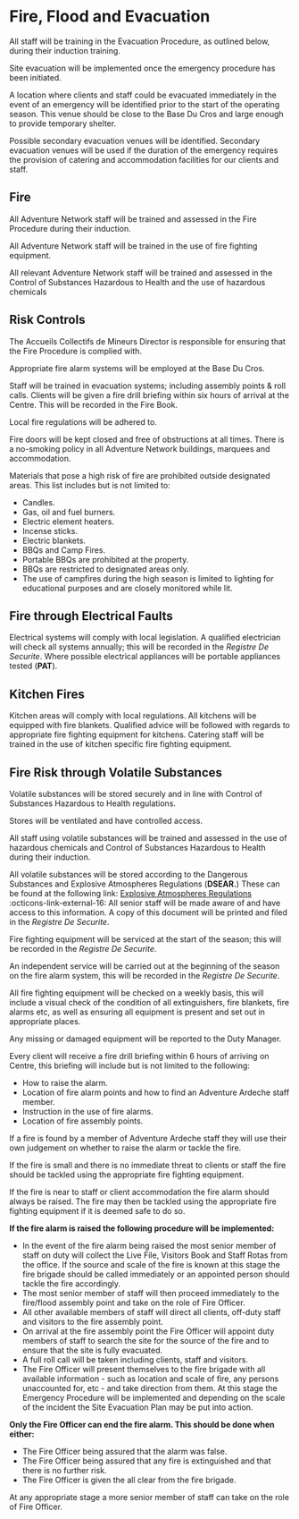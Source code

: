 # Fire, Flood and Evacuation

All staff will be training in the Evacuation Procedure, as outlined below, during their induction training.

Site evacuation will be implemented once the emergency procedure has been initiated. 

A location where clients and staff could be evacuated immediately in the event of an emergency will be identified prior to the start of the operating season.  This venue should be close to the Base Du Cros and large enough to provide temporary shelter.

Possible secondary evacuation venues will be identified.  Secondary evacuation venues will be used if the duration of the emergency requires the provision of catering and accommodation facilities for our clients and staff. 

## Fire
All Adventure Network staff will be trained and assessed in the Fire Procedure during their induction.

All Adventure Network staff will be trained in the use of fire fighting equipment.

All relevant Adventure Network staff will be trained and assessed in the Control of Substances Hazardous to Health and the use of hazardous chemicals 

## Risk Controls
The Accueils Collectifs de Mineurs Director is responsible for ensuring that the Fire Procedure is complied with.

Appropriate fire alarm systems will be employed at the Base Du Cros.

Staff will be trained in evacuation systems; including assembly points & roll calls.
Clients will be given a fire drill briefing within six hours of arrival at the Centre. This will be recorded in the Fire Book.

Local fire regulations will be adhered to.

Fire doors will be kept closed and free of obstructions at all times.
There is a no-smoking policy in all Adventure Network buildings, marquees and accommodation.

Materials that pose a high risk of fire are prohibited outside designated areas. This list includes but is not limited to:

* Candles.
* Gas, oil and fuel burners.
* Electric element heaters.
* Incense sticks.
* Electric blankets.
* BBQs and Camp Fires.
* Portable BBQs are prohibited at the property.
* BBQs are restricted to designated areas only.
* The use of campfires during the high season is limited to lighting for educational purposes and are closely monitored while lit. 

## Fire through Electrical Faults
Electrical systems will comply with local legislation. A qualified electrician will check all systems annually; this will be recorded in the *Registre De Securite*. Where possible electrical appliances will be portable appliances tested (**PAT**).

## Kitchen Fires
Kitchen areas will comply with local regulations.
All kitchens will be equipped with fire blankets.
Qualified advice will be followed with regards to appropriate fire fighting equipment for kitchens.
Catering staff will be trained in the use of kitchen specific fire fighting equipment.

## Fire Risk through Volatile Substances
Volatile substances will be stored securely and in line with Control of Substances Hazardous to Health regulations.

Stores will be ventilated and have controlled access.

All staff using volatile substances will be trained and assessed in the use of hazardous chemicals and Control of Substances Hazardous to Health during their induction. 

All volatile substances will be stored according to the Dangerous Substances and Explosive Atmospheres Regulations (**DSEAR.**) These can be found at the following link: [Explosive Atmospheres Regulations](http://www.hse.gov.uk/fireandexplosion/dsear.htm) :octicons-link-external-16: All senior staff will be made aware of and have access to this information. A copy of this document will be printed and filed in the *Registre De Securite*.

Fire fighting equipment will be serviced at the start of the season; this will be recorded in the *Registre De Securite*.

An independent service will be carried out at the beginning of the season on the fire alarm system, this will be recorded in the *Registre De Securite*.

All fire fighting equipment will be checked on a weekly basis, this will include a visual check of the condition of all extinguishers, fire blankets, fire alarms etc, as well as ensuring all equipment is present and set out in appropriate places. 

Any missing or damaged equipment will be reported to the Duty Manager. 

Every client will receive a fire drill briefing within 6 hours of arriving on Centre, this briefing will include but is not limited to the following:

* How to raise the alarm.
* Location of fire alarm points and how to find an Adventure Ardeche staff member.
* Instruction in the use of fire alarms.
* Location of fire assembly points.

If a fire is found by a member of Adventure Ardeche staff they will use their own judgement on whether to raise the alarm or tackle the fire.

If the fire is small and there is no immediate threat to clients or staff the fire should be tackled using the appropriate fire fighting equipment.

If the fire is near to staff or client accommodation the fire alarm should always be raised. The fire may then be tackled using the appropriate fire fighting equipment if it is deemed safe to do so.

**If the fire alarm is raised the following procedure will be implemented:**

* In the event of the fire alarm being raised the most senior member of staff on duty will collect the Live File, Visitors Book and Staff Rotas from the office. If the source and scale of the fire is known at this stage the fire brigade should be called immediately or an appointed person should tackle the fire accordingly.
* The most senior member of staff will then proceed immediately to the fire/flood assembly point and take on the role of Fire Officer.
* All other available members of staff will direct all clients, off-duty staff and visitors to the fire assembly point.
* On arrival at the fire assembly point the Fire Officer will appoint duty members of staff to search the site for the source of the fire and to ensure that the site is fully evacuated. 
* A full roll call will be taken including clients, staff and visitors.
* The Fire Officer will present themselves to the fire brigade with all available information - such as location and scale of fire, any persons unaccounted for, etc - and take direction from them. At this stage the Emergency Procedure will be implemented and depending on the scale of the incident the Site Evacuation Plan may be put into action.

**Only the Fire Officer can end the fire alarm. This should be done when either:**

* The Fire Officer being assured that the alarm was false.
* The Fire Officer being assured that any fire is extinguished and that there is no further risk.
* The Fire Officer is given the all clear from the fire brigade.


At any appropriate stage a more senior member of staff can take on the role of Fire Officer.
